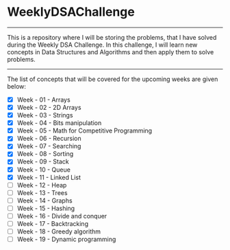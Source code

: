 # WeeklyDSAChallenge

---

This is a repository where I will be storing the problems, that I have solved during the Weekly DSA Challenge. In this challenge, I will learn new concepts in Data Structures and Algorithms and then apply them to solve problems.

---

The list of concepts that will be covered for the upcoming weeks are given below:

- [x] Week - 01 - Arrays
- [x] Week - 02 - 2D Arrays
- [x] Week - 03 - Strings
- [x] Week - 04 - Bits manipulation
- [x] Week - 05 - Math for Competitive Programming
- [x] Week - 06 - Recursion
- [x] Week - 07 - Searching
- [x] Week - 08 - Sorting
- [x] Week - 09 - Stack
- [x] Week - 10 - Queue
- [x] Week - 11 - Linked List
- [ ] Week - 12 - Heap
- [ ] Week - 13 - Trees
- [ ] Week - 14 - Graphs
- [ ] Week - 15 - Hashing
- [ ] Week - 16 - Divide and conquer
- [ ] Week - 17 - Backtracking
- [ ] Week - 18 - Greedy algorithm
- [ ] Week - 19 - Dynamic programming

